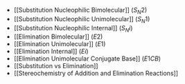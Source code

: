 - [[Substitution Nucleophilic Bimolecular]] ($S_N2$)
- [[Substitution Nucleophilic Unimolecular]] ($S_N1$)
- [[Substitution Nucleophilic Internal]] ($S_Ni$)
- [[Elimination Bimolecular]] ($E2$)
- [[Elimination Unimolecular]] ($E1$)
- [[Elimination Internal]] ($Ei$)
- [[Elimination Unimolecular Conjugate Base]] ($E1CB$)
- [[Substitution vs Elimination]] 
- [[Stereochemistry of Addition and Elimination Reactions]]